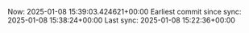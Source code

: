 Now: 2025-01-08 15:39:03.424621+00:00 Earliest commit since sync: 2025-01-08 15:38:24+00:00 Last sync: 2025-01-08 15:22:36+00:00
